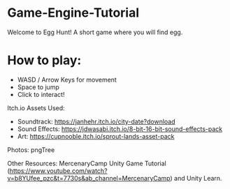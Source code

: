 # Game-Engine-Tutorial

Welcome to Egg Hunt! A short game where you will find egg.

# How to play:
- WASD / Arrow Keys for movement
- Space to jump
- Click to interact!

Itch.io Assets Used:
- Soundtrack: https://janhehr.itch.io/city-date?download
- Sound Effects: https://jdwasabi.itch.io/8-bit-16-bit-sound-effects-pack
- Art: https://cupnooble.itch.io/sprout-lands-asset-pack

Photos: pngTree

Other Resources: MercenaryCamp Unity Game Tutorial (https://www.youtube.com/watch?v=b8YUfee_pzc&t=7730s&ab_channel=MercenaryCamp) and Unity Learn. 
